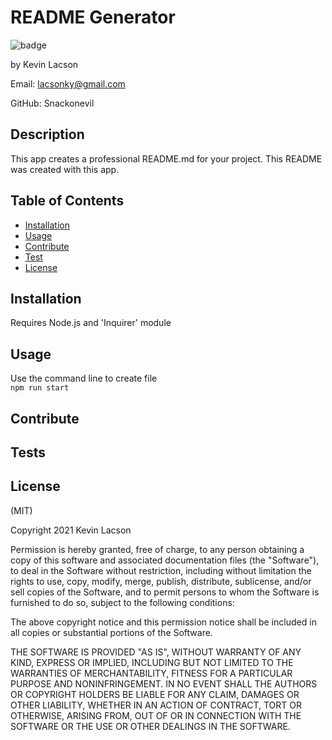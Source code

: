 # README Generator

![badge](https://img.shields.io/badge/license-MIT-blue)

by Kevin Lacson

Email: lacsonky@gmail.com

GitHub: Snackonevil

## Description

This app creates a professional README.md for your project. This README was created with this app.

## Table of Contents

- [Installation](#installation)
- [Usage](#usage)
- [Contribute](#contribute)
- [Test](#tests)
- [License](#license)

## Installation

Requires Node.js and 'Inquirer' module

## Usage

Use the command line to create file  
`npm run start`

## Contribute

## Tests

## License

(MIT)

Copyright 2021 Kevin Lacson

Permission is hereby granted, free of charge, to any person obtaining a copy of this software and associated documentation files (the "Software"), to deal in the Software without restriction, including without limitation the rights to use, copy, modify, merge, publish, distribute, sublicense, and/or sell copies of the Software, and to permit persons to whom the Software is furnished to do so, subject to the following conditions:

The above copyright notice and this permission notice shall be included in all copies or substantial portions of the Software.

THE SOFTWARE IS PROVIDED "AS IS", WITHOUT WARRANTY OF ANY KIND, EXPRESS OR IMPLIED, INCLUDING BUT NOT LIMITED TO THE WARRANTIES OF MERCHANTABILITY, FITNESS FOR A PARTICULAR PURPOSE AND NONINFRINGEMENT. IN NO EVENT SHALL THE AUTHORS OR COPYRIGHT HOLDERS BE LIABLE FOR ANY CLAIM, DAMAGES OR OTHER LIABILITY, WHETHER IN AN ACTION OF CONTRACT, TORT OR OTHERWISE, ARISING FROM, OUT OF OR IN CONNECTION WITH THE SOFTWARE OR THE USE OR OTHER DEALINGS IN THE SOFTWARE.
